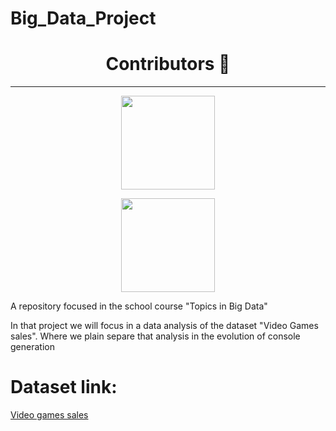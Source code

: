 # Big_Data_Project


 
      
<h1 align='center' font-family: 'Roboto'>Contributors 🐍</h1>
<hr>
<div class='main' display:"flex"; align="center">
  <a href='https://github.com/hermeson883?tab=repositories'><img src="https://avatars.githubusercontent.com/u/72263429?s=400&u=40bcc48d6b0edb21dc726fc26e5be003f3f93ac6&v=4" width='150px' border-radius:'20px'></a>
 
  <a href='https://github.com/gabrielsoares40940/'><img src="https://avatars.githubusercontent.com/u/64994893?v=4" width='150px' border-radius:20px></a>
</div>

A repository focused in the school course "Topics in Big Data"

In that project we will focus in a data analysis of the dataset "Video Games sales". Where we plain separe that analysis in the evolution of console generation

# Dataset link:
<a href= "https://www.kaggle.com/datasets/gregorut/videogamesales">Video games sales<a>
</div>
